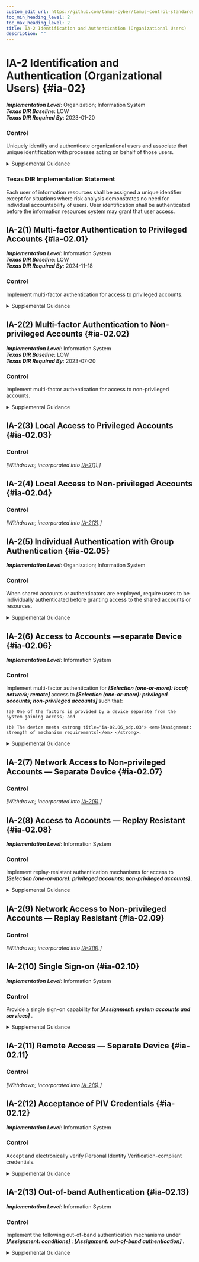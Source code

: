 ```yaml
---
custom_edit_url: https://github.com/tamus-cyber/tamus-control-standards/tree/main/content/tamus.edu/TAMUS_profile.yaml
toc_min_heading_level: 2
toc_max_heading_level: 2
title: IA-2 Identification and Authentication (Organizational Users)
description: ""
---
```


# IA-2 Identification and Authentication (Organizational Users) {#ia-02}

_**Implementation Level**_: Organization; Information System\
_**Texas DIR Baseline**_: LOW\
_**Texas DIR Required By**_: 2023-01-20

### Control

Uniquely identify and authenticate organizational users and associate that unique identification with processes acting on behalf of those users.


<details><summary>Supplemental Guidance</summary>Organizations can satisfy the identification and authentication requirements by complying with the requirements in [HSPD 12](#f16e438e-7114-4144-bfe2-2dfcad8cb2d0) . Organizational users include employees or individuals who organizations consider to have an equivalent status to employees (e.g., contractors and guest researchers). Unique identification and authentication of users applies to all accesses other than those that are explicitly identified in [AC-14](/catalog/ac/ac-14) and that occur through the authorized use of group authenticators without individual authentication. Since processes execute on behalf of groups and roles, organizations may require unique identification of individuals in group accounts or for detailed accountability of individual activity.<br/><br/>Organizations employ passwords, physical authenticators, or biometrics to authenticate user identities or, in the case of multi-factor authentication, some combination thereof. Access to organizational systems is defined as either local access or network access. Local access is any access to organizational systems by users or processes acting on behalf of users, where access is obtained through direct connections without the use of networks. Network access is access to organizational systems by users (or processes acting on behalf of users) where access is obtained through network connections (i.e., nonlocal accesses). Remote access is a type of network access that involves communication through external networks. Internal networks include local area networks and wide area networks.<br/><br/>The use of encrypted virtual private networks for network connections between organization-controlled endpoints and non-organization-controlled endpoints may be treated as internal networks with respect to protecting the confidentiality and integrity of information traversing the network. Identification and authentication requirements for non-organizational users are described in [IA-8](/catalog/ia/ia-08).</details>

### Texas DIR Implementation Statement

Each user of information resources shall be assigned a unique identifier except for situations where risk analysis demonstrates no need for individual accountability of users. User identification shall be authenticated before the information resources system may grant that user access.



## IA-2(1) Multi-factor Authentication to Privileged Accounts {#ia-02.01}

_**Implementation Level**_: Information System\
_**Texas DIR Baseline**_: LOW\
_**Texas DIR Required By**_: 2024-11-18

### Control

Implement multi-factor authentication for access to privileged accounts.


<details><summary>Supplemental Guidance</summary>Multi-factor authentication requires the use of two or more different factors to achieve authentication. The authentication factors are defined as follows: something you know (e.g., a personal identification number \[PIN\]), something you have (e.g., a physical authenticator such as a cryptographic private key), or something you are (e.g., a biometric). Multi-factor authentication solutions that feature physical authenticators include hardware authenticators that provide time-based or challenge-response outputs and smart cards such as the U.S. Government Personal Identity Verification (PIV) card or the Department of Defense (DoD) Common Access Card (CAC). In addition to authenticating users at the system level (i.e., at logon), organizations may employ authentication mechanisms at the application level, at their discretion, to provide increased security. Regardless of the type of access (i.e., local, network, remote), privileged accounts are authenticated using multi-factor options appropriate for the level of risk. Organizations can add additional security measures, such as additional or more rigorous authentication mechanisms, for specific types of access.</details>


## IA-2(2) Multi-factor Authentication to Non-privileged Accounts {#ia-02.02}

_**Implementation Level**_: Information System\
_**Texas DIR Baseline**_: LOW\
_**Texas DIR Required By**_: 2023-07-20

### Control

Implement multi-factor authentication for access to non-privileged accounts.


<details><summary>Supplemental Guidance</summary>Multi-factor authentication requires the use of two or more different factors to achieve authentication. The authentication factors are defined as follows: something you know (e.g., a personal identification number \[PIN\]), something you have (e.g., a physical authenticator such as a cryptographic private key), or something you are (e.g., a biometric). Multi-factor authentication solutions that feature physical authenticators include hardware authenticators that provide time-based or challenge-response outputs and smart cards such as the U.S. Government Personal Identity Verification card or the DoD Common Access Card. In addition to authenticating users at the system level, organizations may also employ authentication mechanisms at the application level, at their discretion, to provide increased information security. Regardless of the type of access (i.e., local, network, remote), non-privileged accounts are authenticated using multi-factor options appropriate for the level of risk. Organizations can provide additional security measures, such as additional or more rigorous authentication mechanisms, for specific types of access.</details>


## IA-2(3) Local Access to Privileged Accounts {#ia-02.03}

### Control

<em>[Withdrawn; incorporated into [IA-2(1)](/catalog/ia/ia-02#ia-02.01).]</em>



## IA-2(4) Local Access to Non-privileged Accounts {#ia-02.04}

### Control

<em>[Withdrawn; incorporated into [IA-2(2)](/catalog/ia/ia-02#ia-02.02).]</em>



## IA-2(5) Individual Authentication with Group Authentication {#ia-02.05}

_**Implementation Level**_: Organization; Information System

### Control

When shared accounts or authenticators are employed, require users to be individually authenticated before granting access to the shared accounts or resources.


<details><summary>Supplemental Guidance</summary>Individual authentication prior to shared group authentication mitigates the risk of using group accounts or authenticators.</details>


## IA-2(6) Access to Accounts —separate Device {#ia-02.06}

_**Implementation Level**_: Information System

### Control

Implement multi-factor authentication for <strong title="ia-02.06_odp.01"> <em>[Selection (one-or-more): local; network; remote]</em> </strong> access to <strong title="ia-02.06_odp.02"> <em>[Selection (one-or-more): privileged accounts; non-privileged accounts]</em> </strong> such that:

    (a) One of the factors is provided by a device separate from the system gaining access; and

    (b) The device meets <strong title="ia-02.06_odp.03"> <em>[Assignment: strength of mechanism requirements]</em> </strong>.


<details><summary>Supplemental Guidance</summary>The purpose of requiring a device that is separate from the system to which the user is attempting to gain access for one of the factors during multi-factor authentication is to reduce the likelihood of compromising authenticators or credentials stored on the system. Adversaries may be able to compromise such authenticators or credentials and subsequently impersonate authorized users. Implementing one of the factors on a separate device (e.g., a hardware token), provides a greater strength of mechanism and an increased level of assurance in the authentication process.</details>


## IA-2(7) Network Access to Non-privileged Accounts — Separate Device {#ia-02.07}

### Control

<em>[Withdrawn; incorporated into [IA-2(6)](/catalog/ia/ia-02#ia-02.06).]</em>



## IA-2(8) Access to Accounts — Replay Resistant {#ia-02.08}

_**Implementation Level**_: Information System

### Control

Implement replay-resistant authentication mechanisms for access to <strong title="ia-02.08_odp"> <em>[Selection (one-or-more): privileged accounts; non-privileged accounts]</em> </strong>.


<details><summary>Supplemental Guidance</summary>Authentication processes resist replay attacks if it is impractical to achieve successful authentications by replaying previous authentication messages. Replay-resistant techniques include protocols that use nonces or challenges such as time synchronous or cryptographic authenticators.</details>


## IA-2(9) Network Access to Non-privileged Accounts — Replay Resistant {#ia-02.09}

### Control

<em>[Withdrawn; incorporated into [IA-2(8)](/catalog/ia/ia-02#ia-02.08).]</em>



## IA-2(10) Single Sign-on {#ia-02.10}

_**Implementation Level**_: Information System

### Control

Provide a single sign-on capability for <strong title="ia-02.10_odp"> <em>[Assignment: system accounts and services]</em> </strong>.


<details><summary>Supplemental Guidance</summary>Single sign-on enables users to log in once and gain access to multiple system resources. Organizations consider the operational efficiencies provided by single sign-on capabilities with the risk introduced by allowing access to multiple systems via a single authentication event. Single sign-on can present opportunities to improve system security, for example by providing the ability to add multi-factor authentication for applications and systems (existing and new) that may not be able to natively support multi-factor authentication.</details>


## IA-2(11) Remote Access — Separate Device {#ia-02.11}

### Control

<em>[Withdrawn; incorporated into [IA-2(6)](/catalog/ia/ia-02#ia-02.06).]</em>



## IA-2(12) Acceptance of PIV Credentials {#ia-02.12}

_**Implementation Level**_: Information System

### Control

Accept and electronically verify Personal Identity Verification-compliant credentials.


<details><summary>Supplemental Guidance</summary>Acceptance of Personal Identity Verification (PIV)-compliant credentials applies to organizations implementing logical access control and physical access control systems. PIV-compliant credentials are those credentials issued by federal agencies that conform to FIPS Publication 201 and supporting guidance documents. The adequacy and reliability of PIV card issuers are authorized using [SP 800-79-2](#10963761-58fc-4b20-b3d6-b44a54daba03) . Acceptance of PIV-compliant credentials includes derived PIV credentials, the use of which is addressed in [SP 800-166](#e8552d48-cf41-40aa-8b06-f45f7fb4706c) . The DOD Common Access Card (CAC) is an example of a PIV credential.</details>


## IA-2(13) Out-of-band Authentication {#ia-02.13}

_**Implementation Level**_: Information System

### Control

Implement the following out-of-band authentication mechanisms under <strong title="ia-02.13_odp.02"> <em>[Assignment: conditions]</em> </strong>: <strong title="ia-02.13_odp.01"> <em>[Assignment: out-of-band authentication]</em> </strong>.


<details><summary>Supplemental Guidance</summary>Out-of-band authentication refers to the use of two separate communication paths to identify and authenticate users or devices to an information system. The first path (i.e., the in-band path) is used to identify and authenticate users or devices and is generally the path through which information flows. The second path (i.e., the out-of-band path) is used to independently verify the authentication and/or requested action. For example, a user authenticates via a notebook computer to a remote server to which the user desires access and requests some action of the server via that communication path. Subsequently, the server contacts the user via the user’s cell phone to verify that the requested action originated from the user. The user may confirm the intended action to an individual on the telephone or provide an authentication code via the telephone. Out-of-band authentication can be used to mitigate actual or suspected "man-in the-middle" attacks. The conditions or criteria for activation include suspicious activities, new threat indicators, elevated threat levels, or the impact or classification level of information in requested transactions.</details>
